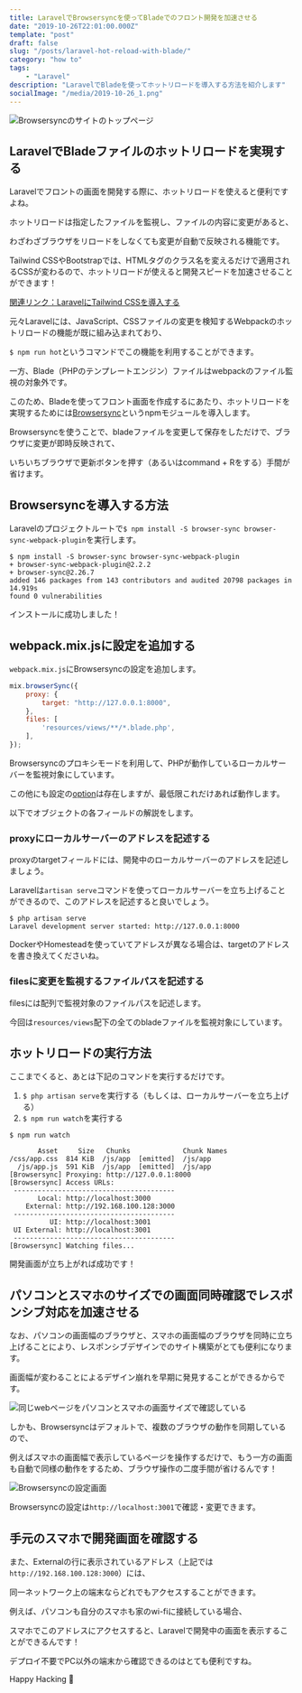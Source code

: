 ```yaml
---
title: LaravelでBrowsersyncを使ってBladeでのフロント開発を加速させる
date: "2019-10-26T22:01:00.000Z"
template: "post"
draft: false
slug: "/posts/laravel-hot-reload-with-blade/"
category: "how to"
tags: 
    - "Laravel"
description: "LaravelでBladeを使ってホットリロードを導入する方法を紹介します"
socialImage: "/media/2019-10-26_1.png"
---
```


![Browsersyncのサイトのトップページ](/media/2019-10-26_1.png)

## LaravelでBladeファイルのホットリロードを実現する
Laravelでフロントの画面を開発する際に、ホットリロードを使えると便利ですよね。

ホットリロードは指定したファイルを監視し、ファイルの内容に変更があると、

わざわざブラウザをリロードをしなくても変更が自動で反映される機能です。

Tailwind CSSやBootstrapでは、HTMLタグのクラス名を変えるだけで適用されるCSSが変わるので、ホットリロードが使えると開発スピードを加速させることができます！

[関連リンク：LaravelにTailwind CSSを導入する](https://panda-program.com/posts/how-to-set-up-tailwindcss-on-laravel/)

元々Laravelには、JavaScript、CSSファイルの変更を検知するWebpackのホットリロードの機能が既に組み込まれており、

`$ npm run hot`というコマンドでこの機能を利用することができます。

一方、Blade（PHPのテンプレートエンジン）ファイルはwebpackのファイル監視の対象外です。

このため、Bladeを使ってフロント画面を作成するにあたり、ホットリロードを実現するためには[Browsersync](https://www.browsersync.io/)というnpmモジュールを導入します。

Browsersyncを使うことで、bladeファイルを変更して保存をしただけで、ブラウザに変更が即時反映されて、

いちいちブラウザで更新ボタンを押す（あるいはcommand + Rをする）手間が省けます。

## Browsersyncを導入する方法
Laravelのプロジェクトルートで`$ npm install -S browser-sync browser-sync-webpack-plugin`を実行します。

```shell script
$ npm install -S browser-sync browser-sync-webpack-plugin
+ browser-sync-webpack-plugin@2.2.2
+ browser-sync@2.26.7
added 146 packages from 143 contributors and audited 20798 packages in 14.919s
found 0 vulnerabilities
```

インストールに成功しました！

## webpack.mix.jsに設定を追加する
`webpack.mix.js`にBrowsersyncの設定を追加します。

```webpack.mix.js
mix.browserSync({
    proxy: {
        target: "http://127.0.0.1:8000",
    },
    files: [
        'resources/views/**/*.blade.php',
    ],
});
```
Browsersyncのプロキシモードを利用して、PHPが動作しているローカルサーバーを監視対象にしています。

この他にも設定の[option](https://browsersync.io/docs/options)は存在しますが、最低限これだけあれば動作します。

以下でオブジェクトの各フィールドの解説をします。

### proxyにローカルサーバーのアドレスを記述する
proxyのtargetフィールドには、開発中のローカルサーバーのアドレスを記述しましょう。

Laravelは`artisan serve`コマンドを使ってローカルサーバーを立ち上げることができるので、このアドレスを記述すると良いでしょう。

```shell script
$ php artisan serve
Laravel development server started: http://127.0.0.1:8000
```

DockerやHomesteadを使っていてアドレスが異なる場合は、targetのアドレスを書き換えてくださいね。

### filesに変更を監視するファイルパスを記述する
filesには配列で監視対象のファイルパスを記述します。

今回は`resources/views`配下の全てのbladeファイルを監視対象にしています。

## ホットリロードの実行方法
ここまでくると、あとは下記のコマンドを実行するだけです。

1. `$ php artisan serve`を実行する（もしくは、ローカルサーバーを立ち上げる）
2. `$ npm run watch`を実行する

```shell script
$ npm run watch

       Asset     Size   Chunks             Chunk Names
/css/app.css  814 KiB  /js/app  [emitted]  /js/app
  /js/app.js  591 KiB  /js/app  [emitted]  /js/app
[Browsersync] Proxying: http://127.0.0.1:8000
[Browsersync] Access URLs:
 ----------------------------------------
       Local: http://localhost:3000
    External: http://192.168.100.128:3000
 ----------------------------------------
          UI: http://localhost:3001
 UI External: http://localhost:3001
 ----------------------------------------
[Browsersync] Watching files...
```

開発画面が立ち上がれば成功です！

## パソコンとスマホのサイズでの画面同時確認でレスポンシブ対応を加速させる
なお、パソコンの画面幅のブラウザと、スマホの画面幅のブラウザを同時に立ち上げることにより、レスポンシブデザインでのサイト構築がとても便利になります。

画面幅が変わることによるデザイン崩れを早期に発見することができるからです。

![同じwebページをパソコンとスマホの画面サイズで確認している](/media/2019-10-26_2.png)

しかも、Browsersyncはデフォルトで、複数のブラウザの動作を同期しているので、

例えばスマホの画面幅で表示しているページを操作するだけで、もう一方の画面も自動で同様の動作をするため、ブラウザ操作の二度手間が省けるんです！

![Browsersyncの設定画面](/media/2019-10-26_3.png)

Browsersyncの設定は`http://localhost:3001`で確認・変更できます。

## 手元のスマホで開発画面を確認する
また、Externalの行に表示されているアドレス（上記では`http://192.168.100.128:3000`）には、

同一ネットワーク上の端末ならどれでもアクセスすることができます。

例えば、パソコンも自分のスマホも家のwi-fiに接続している場合、

スマホでこのアドレスにアクセスすると、Laravelで開発中の画面を表示することができるんです！

デプロイ不要でPC以外の端末から確認できるのはとても便利ですね。

Happy Hacking 🎉

